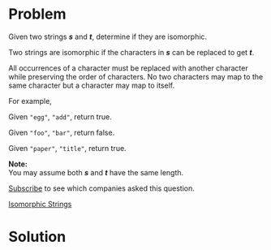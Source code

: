 
# Problem

Given two strings **_s_** and **_t_**, determine if they are isomorphic.

Two strings are isomorphic if the characters in **_s_** can be replaced to get
**_t_**.

All occurrences of a character must be replaced with another character while
preserving the order of characters. No two characters may map to the same
character but a character may map to itself.

For example,

Given `"egg"`, `"add"`, return true.

Given `"foo"`, `"bar"`, return false.

Given `"paper"`, `"title"`, return true.

**Note:**  
You may assume both **_s_** and **_t_** have the same length.

[Subscribe](/subscribe/) to see which companies asked this question.



[Isomorphic Strings](https://leetcode.com/problems/isomorphic-strings)

# Solution



